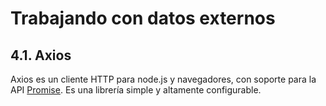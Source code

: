 # Trabajando con datos externos

## 4.1. Axios

Axios es un cliente HTTP para node.js y navegadores, con soporte para la API [Promise](https://developer.mozilla.org/en-US/docs/Web/JavaScript/Reference/Global_Objects/Promise).  Es una librería simple y altamente configurable.





